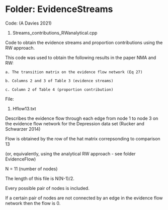 # Folder: EvidenceStreams
Code: (A Davies 2021)

1. Streams_contributions_RWanalytical.cpp

  Code to obtain the evidence streams and proportion contributions using the RW approach.
  
  This code was used to obtain the following results in the paper NMA and RW:
  
    a. The transition matrix on the evidence flow network (Eq 27)
    
    b. Columns 2 and 3 of Table 3 (evidence streams)
    
    c. Column 2 of Table 4 (proportion contribution)

File:

1. Hflow13.txt

  Describes the evidence flow through each edge from node 1 to node 3 on the evidence flow network for the Depression data set (Rucker and Schwarzer 2014)
  
  Flow is obtained by the row of the hat matrix correpsonding to comparison 13
  
  (or, equivalently, using the analytical RW approach - see folder EvidenceFlow)
  
  N = 11 (number of nodes)
  
  The length of this file is N(N-1)/2.
  
  Every possible pair of nodes is included.
  
  If a certain pair of nodes are not connected by an edge in the evidence flow network then the flow is 0. 
